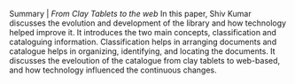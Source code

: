 Summary | *From Clay Tablets to the web* 
In this paper, Shiv Kumar discusses the evolution and development of the library and how technology helped improve it. It introduces the two main concepts, classification and cataloguing information. Classification helps in arranging documents and catalogue helps in organizing, identifying, and locating the documents. It discusses the eveloution of the catalogue from clay tablets to web-based, and how technology influenced the continuous changes.